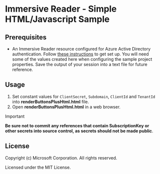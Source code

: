 # Immersive Reader - Simple HTML/Javascript Sample

## Prerequisites

* An Immersive Reader resource configured for Azure Active Directory authentication. Follow [these instructions](https://docs.microsoft.com/azure/applied-ai-services/immersive-reader/how-to-create-immersive-reader) to get set up. You will need some of the values created here when configuring the sample project properties. Save the output of your session into a text file for future reference.

## Usage

1. Set constant values for `ClientSecret`, `Subdomain`, `ClientId` and `TenantId` into **renderButtonsPlusHtml.html** file.
1. Open **renderButtonsPlusHtml.html** in a web browser.

> [!IMPORTANT]
> **Be sure not to commit any references that contain SubscriptionKey or other secrets into source control, as secrets should not be made public**.


## License

Copyright (c) Microsoft Corporation. All rights reserved.

Licensed under the MIT License.
